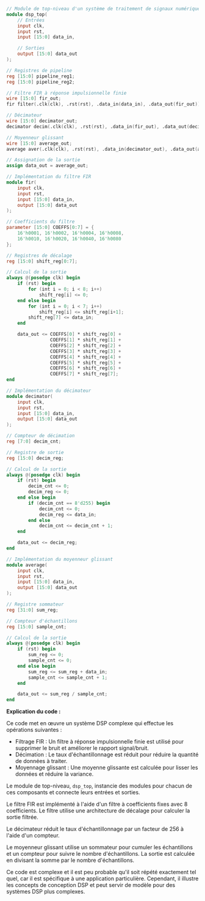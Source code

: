 ```verilog
// Module de top-niveau d'un système de traitement de signaux numériques (DSP)
module dsp_top(
    // Entrées
    input clk,
    input rst,
    input [15:0] data_in,

    // Sorties
    output [15:0] data_out
);

// Registres de pipeline
reg [15:0] pipeline_reg1;
reg [15:0] pipeline_reg2;

// Filtre FIR à réponse impulsionnelle finie
wire [15:0] fir_out;
fir filter(.clk(clk), .rst(rst), .data_in(data_in), .data_out(fir_out));

// Décimateur
wire [15:0] decimator_out;
decimator decim(.clk(clk), .rst(rst), .data_in(fir_out), .data_out(decimator_out));

// Moyenneur glissant
wire [15:0] average_out;
average aver(.clk(clk), .rst(rst), .data_in(decimator_out), .data_out(average_out));

// Assignation de la sortie
assign data_out = average_out;

// Implémentation du filtre FIR
module fir(
    input clk,
    input rst,
    input [15:0] data_in,
    output [15:0] data_out
);

// Coefficients du filtre
parameter [15:0] COEFFS[0:7] = {
    16'h0001, 16'h0002, 16'h0004, 16'h0008,
    16'h0010, 16'h0020, 16'h0040, 16'h0080
};

// Registres de décalage
reg [15:0] shift_reg[0:7];

// Calcul de la sortie
always @(posedge clk) begin
    if (rst) begin
        for (int i = 0; i < 8; i++)
            shift_reg[i] <= 0;
    end else begin
        for (int i = 0; i < 7; i++)
            shift_reg[i] <= shift_reg[i+1];
        shift_reg[7] <= data_in;
    end

    data_out <= COEFFS[0] * shift_reg[0] +
                COEFFS[1] * shift_reg[1] +
                COEFFS[2] * shift_reg[2] +
                COEFFS[3] * shift_reg[3] +
                COEFFS[4] * shift_reg[4] +
                COEFFS[5] * shift_reg[5] +
                COEFFS[6] * shift_reg[6] +
                COEFFS[7] * shift_reg[7];
end

// Implémentation du décimateur
module decimator(
    input clk,
    input rst,
    input [15:0] data_in,
    output [15:0] data_out
);

// Compteur de décimation
reg [7:0] decim_cnt;

// Registre de sortie
reg [15:0] decim_reg;

// Calcul de la sortie
always @(posedge clk) begin
    if (rst) begin
        decim_cnt <= 0;
        decim_reg <= 0;
    end else begin
        if (decim_cnt == 8'd255) begin
            decim_cnt <= 0;
            decim_reg <= data_in;
        end else
            decim_cnt <= decim_cnt + 1;
    end

    data_out <= decim_reg;
end

// Implémentation du moyenneur glissant
module average(
    input clk,
    input rst,
    input [15:0] data_in,
    output [15:0] data_out
);

// Registre sommateur
reg [31:0] sum_reg;

// Compteur d'échantillons
reg [15:0] sample_cnt;

// Calcul de la sortie
always @(posedge clk) begin
    if (rst) begin
        sum_reg <= 0;
        sample_cnt <= 0;
    end else begin
        sum_reg <= sum_reg + data_in;
        sample_cnt <= sample_cnt + 1;
    end

    data_out <= sum_reg / sample_cnt;
end
```

**Explication du code :**

Ce code met en œuvre un système DSP complexe qui effectue les opérations suivantes :

* Filtrage FIR : Un filtre à réponse impulsionnelle finie est utilisé pour supprimer le bruit et améliorer le rapport signal/bruit.
* Décimation : Le taux d'échantillonnage est réduit pour réduire la quantité de données à traiter.
* Moyennage glissant : Une moyenne glissante est calculée pour lisser les données et réduire la variance.

Le module de top-niveau, `dsp_top`, instancie des modules pour chacun de ces composants et connecte leurs entrées et sorties.

Le filtre FIR est implémenté à l'aide d'un filtre à coefficients fixes avec 8 coefficients. Le filtre utilise une architecture de décalage pour calculer la sortie filtrée.

Le décimateur réduit le taux d'échantillonnage par un facteur de 256 à l'aide d'un compteur.

Le moyenneur glissant utilise un sommateur pour cumuler les échantillons et un compteur pour suivre le nombre d'échantillons. La sortie est calculée en divisant la somme par le nombre d'échantillons.

Ce code est complexe et il est peu probable qu'il soit répété exactement tel quel, car il est spécifique à une application particulière. Cependant, il illustre les concepts de conception DSP et peut servir de modèle pour des systèmes DSP plus complexes.